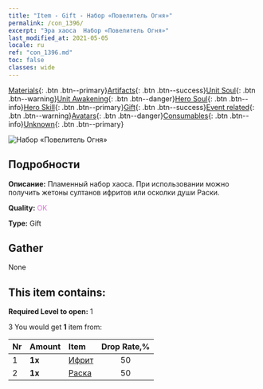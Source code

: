 ```yaml
---
title: "Item - Gift - Набор «Повелитель Огня»"
permalink: /con_1396/
excerpt: "Эра хаоса  Набор «Повелитель Огня»"
last_modified_at: 2021-05-05
locale: ru
ref: "con_1396.md"
toc: false
classes: wide
---
```

 [Materials](/ItemsRU/){: .btn .btn--primary}[Artifacts](/ItemsRU/Artifacts/){: .btn .btn--success}[Unit Soul](/ItemsRU/UnitSoul/){: .btn .btn--warning}[Unit Awakening](/ItemsRU/UnitAwakening/){: .btn .btn--danger}[Hero Soul](/ItemsRU/HeroSoul/){: .btn .btn--info}[Hero Skill](/ItemsRU/HeroSkill/){: .btn .btn--primary}[Gift](/ItemsRU/Gift/){: .btn .btn--success}[Event related](/ItemsRU/Events/){: .btn .btn--warning}[Avatars](/ItemsRU/Avatars/){: .btn .btn--danger}[Consumables](/ItemsRU/Consumables/){: .btn .btn--info}[Unknown](/ItemsRU/Unknown/){: .btn .btn--primary}

 ![Набор «Повелитель Огня»](/images/t/i_907010.png)

## Подробности
 **Описание:** Пламенный набор хаоса. При использовании можно получить жетоны султанов ифритов или осколки души Раски.

 **Quality:** <span style="color: #DA70D6">OK</span>

 **Type:** Gift

## Gather

  None

## This item contains:

 **Required Level to open:** 1

 3 You would get **1** item  from:

  | Nr | Amount |     Item    | Drop Rate,% |
  |:---|:-------|:------------|:---------:|
  | 1 |  **1x** | [Ифрит](/ItemsRU/unt_231/) | 50 | 
  | 2 |  **1x** | [Раска](/ItemsRU/her_384/) | 50 | 
